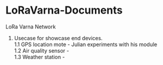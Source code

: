 # LoRaVarna-Documents
LoRa Varna Network 

1. Usecase for showcase end devices.<br />
  1.1 GPS location mote - Julian experiments with his module<br />
  1.2 Air quality sensor - <br />
  1.3 Weather station - <br />

